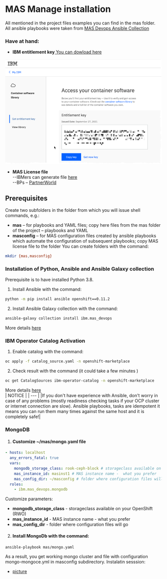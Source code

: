 # MAS Manage installation
All mentioned in the project files examples you can find in the mas folder.  
All ansible playbooks were taken from [MAS Devops Ansible Collection](https://ibm-mas.github.io/ansible-devops/)

### Have at hand:
- **IBM entitlement key**[ You can dowload here](https://myibm.ibm.com/products-services/containerlibrary)

![Key download page](../img/IBM-entitle-key.png)
- **MAS License file**  
--IBMers can generate file [here](https://www.ibm.com/support/pages/ibm-support-licensing-start-page)  
--BPs – [PartnerWorld](https://www.ibm.com/partnerworld/public)
## Prerequisites
Create two subfolders in the folder from which you will issue shell commands, e.g.:
- **mas** – for playbooks and YAML files; copy here files from the mas folder of the project – playbooks and YAML
- **masconfig** – for MAS configuration files created by ansible playbooks which automate the configuration of subsequent playbooks; copy MAS license file to the folder
You can create folders with the command:
```bash
mkdir {mas,masconfig}
```
### Installation of Python, Ansible and Ansible Galaxy collection
Prerequisite is to have installed Python 3.8.
1. Install Ansible with the command:  
```bash
python -m pip install ansible openshift==0.11.2
```
2. Install Ansible Galaxy collection with the command:  
```bash
ansible-galaxy collection install ibm.mas_devops
```
More details [here](https://ibm-mas.github.io/ansible-devops/)

### IBM Operator Catalog Activation
1. Enable catalog with the command:  
```bash
oc apply -f catalog_source.yaml -n openshift-marketplace
```
2. Check result with the command (it could take a few minutes )  
```bash
oc get CatalogSources ibm-operator-catalog -n openshift-marketplace
```
More details [here](https://github.com/IBM/cloud-pak/blob/master/reference/operator-catalog-enablement.md)  
| NOTICE |
| --- |
|If you don't have experience with Ansible, don't worry in case of any problems (mostly readiness checking tasks if your OCP cluster or internet connection are slow). Ansible playbooks, tasks are idempotent it means you can run them many times against the same host and it is completely safe!|

### MongoDB
1. #### Customize ~/mas/mongo.yaml file
```yaml
- hosts: localhost
  any_errors_fatal: true
  vars:
    mongodb_storage_class: rook-ceph-block # storageclass available on your OpenShift (RWO)
    mas_instance_id: masinst1 # MAS instance name -  what you prefer
    mas_config_dir: ~/masconfig # folder where configuration files will go
  roles:
    - ibm.mas_devops.mongodb
```
Customize parameters:  
 - **mongodb_storage_class** - storageclass available on your OpenShift (RWO)  
 - **mas_instance_id** - MAS instance name -  what you prefer  
 - **mas_config_dir** -  folder where configuration files will go  
2. #### Install MongoDb with the command:  
```shell
ansible-playbook mas/mongo.yaml
```
As a result, you get working mongo cluster and file with configuration mongo-mongoce.yml in masconfig subdirectory.
Instalatin sesssion:  
- [picture](../img/mongo.png)
